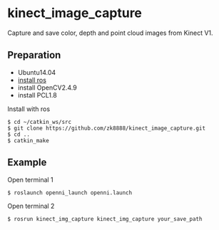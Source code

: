 # kinect_image_capture
Capture and save color, depth and point cloud images from Kinect V1.
## Preparation
* Ubuntu14.04
* [install ros](http://wiki.ros.org/indigo/Installation/Ubuntu)
* install OpenCV2.4.9
* install PCL1.8

Install with ros
```
$ cd ~/catkin_ws/src 
$ git clone https://github.com/zk8888/kinect_image_capture.git
$ cd ..
$ catkin_make
```
## Example
Open terminal 1
```
$ roslaunch openni_launch openni.launch
```
Open terminal 2
```
$ rosrun kinect_img_capture kinect_img_capture your_save_path
```


